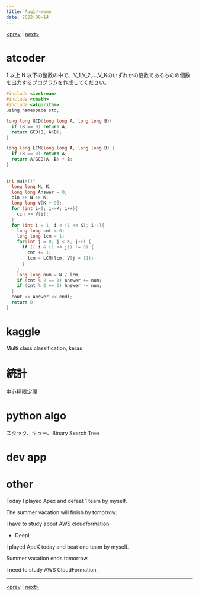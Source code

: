 ```yaml
---
title: Aug14-memo 
date: 2022-08-14 
---
```


[<prev](https://idekworks.github.io/TechnicalMemo/2022/08/13/Aug13.html) | [next>](https://idekworks.github.io/TechnicalMemo/2022/08/15/Aug15.html) 

# atcoder
1 以上 N 以下の整数の中で、V\_1,V\_2,…,V\_Kのいずれかの倍数であるものの個数を出力するプログラムを作成してください。

```c
#include <iostream>
#include <cmath>
#include <algorithm>
using namespace std;

long long GCD(long long A, long long B){
  if (B == 0) return A;
  return GCD(B, A%B);
}

long long LCM(long long A, long long B) {
  if (B == 0) return A;
  return A/GCD(A, B) * B;
}
    

int main(){
  long long N, K;
  long long Answer = 0;
  cin >> N >> K;
  long long V[K + 9];
  for (int i=1; i<=K; i++){
    cin >> V[i];
  }
  for (int i = 1; i < (1 << K); i++){
    long long cnt = 0;
    long long lcm = 1;
    for(int j = 0; j < K; j++) {
      if (( i & (1 << j)) != 0) {
        cnt += 1;
        lcm = LCM(lcm, V[j + 1]);
      }
    }
    long long num = N / lcm;
    if (cnt % 2 == 1) Answer += num;
    if (cnt % 2 == 0) Answer -= num;
  }
  cout << Answer << endl;
  return 0;
}
```

# kaggle
Multi class classification, keras

# 統計
中心極限定理

# python algo
スタック、キュー、Binary Search Tree

# dev app


# other
Today I played Apex and defeat 1 team by myself.

The summer vacation will finish by tomorrow.

I have to study about AWS cloudformation.

- DeepL

I played ApeX today and beat one team by myself.

Summer vacation ends tomorrow.

I need to study AWS CloudFormation.

***

[<prev](https://idekworks.github.io/TechnicalMemo/2022/08/13/Aug13.html) | [next>](https://idekworks.github.io/TechnicalMemo/2022/08/15/Aug15.html)

